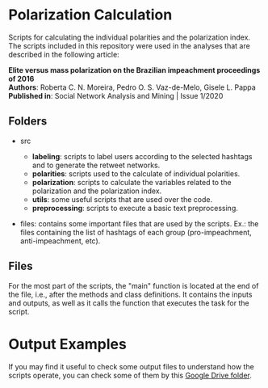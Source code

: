 # Polarization Calculation

Scripts for calculating the individual polarities and the polarization index. The scripts included in this repository were used in the analyses that are described in the following article:

**Elite versus mass polarization on the Brazilian impeachment proceedings of 2016** <br/>
**Authors**: Roberta C. N. Moreira, Pedro O. S. Vaz-de-Melo, Gisele L. Pappa <br/>
**Published in**: Social Network Analysis and Mining | Issue 1/2020  <br/>

## Folders

* src
    * **labeling**: scripts to label users according to the selected hashtags and to generate the retweet networks.
    * **polarities**: scripts used to the calculate of individual polarities.
    * **polarization**: scripts to calculate the variables related to the polarization and the polarization index.
    * **utils**: some useful scripts that are used over the code.
    * **preprocessing**: scripts to execute a basic text preprocessing.

* files: contains some important files that are used by the scripts. Ex.: the files containing the list of hashtags of each group (pro-impeachment, anti-impeachment, etc).

## Files

For the most part of the scripts, the "main" function is located at the end of the file, i.e., after the methods and class definitions. It contains the inputs and outputs, as well as it calls the function that executes the task for the script.

# Output Examples

If you may find it useful to check some output files to understand how the scripts operate, you can check some of them by this [Google Drive folder](https://drive.google.com/drive/folders/1LivGb9Nddbl2FByLqq6yPezBHxRzfBpT?usp=sharing).
